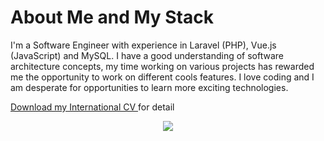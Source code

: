 # About Me and My Stack

I'm a Software Engineer with experience in Laravel (PHP), Vue.js (JavaScript) and MySQL. I have a good understanding of software architecture concepts, my time working on various projects has rewarded me the opportunity to work on different cools features. I love coding and I am desperate for opportunities to learn more exciting technologies.

<a href='https://s3-ap-southeast-1.amazonaws.com/glints-dashboard/resume/2944635a9c733cd15197241faff5b51d.pdf' target='_blank'>
  Download my International CV
</a> for detail

<p align="center">
  <img align="center" src="https://github-readme-streak-stats.herokuapp.com/?user=albasyir"></img>
</p>


